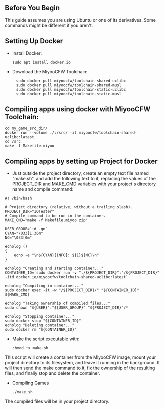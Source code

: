 ## Before You Begin

This guide assumes you are using Ubuntu or one of its derivatives. Some commands might be different if you aren't.

## Setting Up Docker

- Install Docker:

    `sudo apt install docker.io`

- Download the MiyooCFW Toolchain:

```
     sudo docker pull miyoocfw/toolchain-shared-uclibc
     sudo docker pull miyoocfw/toolchain-shared-musl
     sudo docker pull miyoocfw/toolchain-static-uclibc
     sudo docker pull miyoocfw/toolchain-static-musl
```

## Compiling apps using docker with MiyooCFW Toolchain:
```
cd my_game_src_dir/
docker run --volume ./:/src/ -it miyoocfw/toolchain-shared-uclibc:latest
cd /src
make -f Makefile.miyoo
```


## Compiling apps by setting up Project for Docker

- Just outside the project directory, create an empty text file named "make.sh", and add the following text to it, replacing the values of the PROJECT_DIR and MAKE_CMD variables with your project's directory name and compile command:

```
#! /bin/bash

# Project directory (relative, without a trailing slash).
PROJECT_DIR="IOTester"
# Compile command to be run in the container.
MAKE_CMD="make -f Makefile.miyoo zip"

USER_GROUP=`id -gn`
CYAN="\033[1;36m"
NC="\033[0m"

echolog ()
{
	echo -e "\n${CYAN}[INFO]: ${1}${NC}\n"
}

echolog "Creating and starting container..."
CONTAINER_ID=`sudo docker run -v "./${PROJECT_DIR}":"/${PROJECT_DIR}" -itd docker.io/miyoocfw/toolchain-shared-uclibc:latest`

echolog "Compiling in container..."
sudo docker exec -it -w "/${PROJECT_DIR}/" "${CONTAINER_ID}" ${MAKE_CMD}

echolog "Taking ownership of compiled files..."
sudo chown "${USER}":"${USER_GROUP}" "${PROJECT_DIR}"/*

echolog "Stopping container..."
sudo docker stop "${CONTAINER_ID}"
echolog "Deleting container..."
sudo docker rm "${CONTAINER_ID}"
```

- Make the script executable with:

    `chmod +x make.sh`

This script will create a container from the MiyooCFW image, mount your project directory to its filesystem, and leave it running in the background. It will then send the make command to it, fix the ownership of the resulting files, and finally stop and delete the container.

- Compiling Games

    `./make.sh`

The compiled files will be in your project directory.